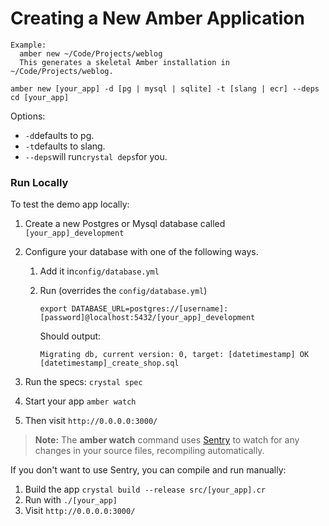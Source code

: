 # Creating a New Amber Application

```
Example:
  amber new ~/Code/Projects/weblog
  This generates a skeletal Amber installation in ~/Code/Projects/weblog.
  
amber new [your_app] -d [pg | mysql | sqlite] -t [slang | ecr] --deps 
cd [your_app]
```

Options:
- `-d`defaults to pg.
- `-t`defaults to slang.
- `--deps`will run`crystal deps`for you.

### Run Locally

To test the demo app locally:

1. Create a new Postgres or Mysql database called
   `[your_app]_development`
2. Configure your database with one of the following ways.

   1. Add it in`config/database.yml`

   2. Run (overrides the `config/database.yml`)
   
      ```
      export DATABASE_URL=postgres://[username]:[password]@localhost:5432/[your_app]_development
      ```
      
      Should output:
      
      ```
      Migrating db, current version: 0, target: [datetimestamp] OK [datetimestamp]_create_shop.sql
      ```

3. Run the specs: `crystal spec`

4. Start your app `amber watch`

5. Then visit `http://0.0.0.0:3000/`

> **Note:** The **amber watch** command uses [Sentry](https://github.com/samueleaton/sentry) to watch for any changes in your source files, recompiling automatically.

If you don't want to use Sentry, you can compile and run manually:

1. Build the app `crystal build --release src/[your_app].cr`
2. Run with `./[your_app]`
3. Visit `http://0.0.0.0:3000/`



